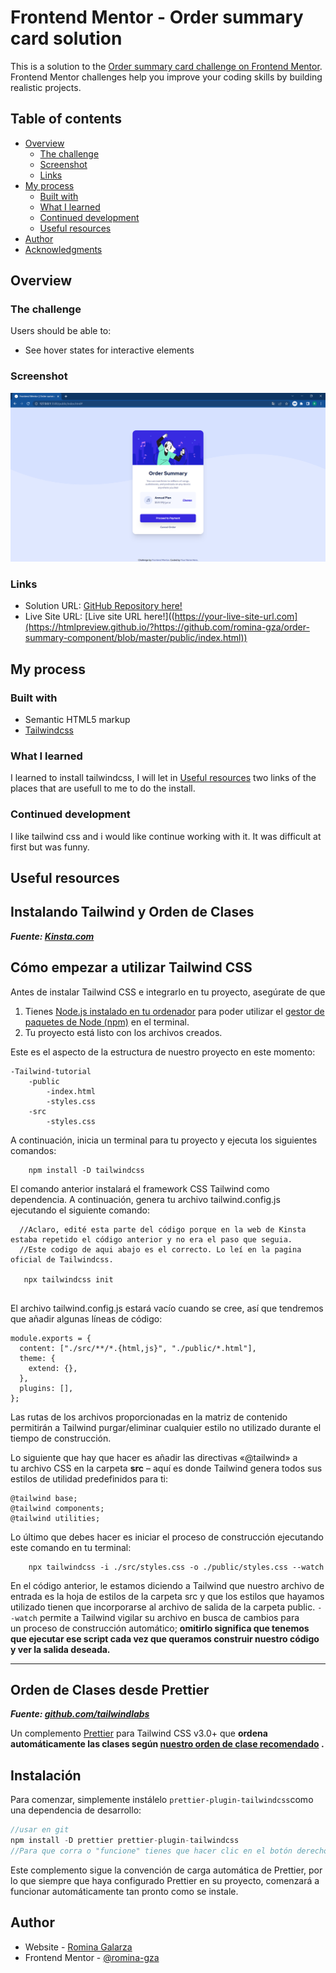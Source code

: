 # Frontend Mentor - Order summary card solution

This is a solution to the [Order summary card challenge on Frontend Mentor](https://www.frontendmentor.io/challenges/order-summary-component-QlPmajDUj). Frontend Mentor challenges help you improve your coding skills by building realistic projects. 

## Table of contents

- [Overview](#overview)
  - [The challenge](#the-challenge)
  - [Screenshot](#screenshot)
  - [Links](#links)
- [My process](#my-process)
  - [Built with](#built-with)
  - [What I learned](#what-i-learned)
  - [Continued development](#continued-development)
  - [Useful resources](#useful-resources)
- [Author](#author)
- [Acknowledgments](#acknowledgments)

## Overview

### The challenge

Users should be able to:

- See hover states for interactive elements

### Screenshot

![](./design/my-screenshot.PNG)

### Links

- Solution URL: [GitHub Repository here!](https://github.com/romina-gza/order-summary-component)
- Live Site URL: [Live site URL here!]((https://your-live-site-url.com](https://htmlpreview.github.io/?https://github.com/romina-gza/order-summary-component/blob/master/public/index.html))

## My process

### Built with

- Semantic HTML5 markup
- [Tailwindcss](https://tailwindcss.com)

### What I learned

I learned to install tailwindcss, I will let in [Useful resources](#useful-resources) two links of the places that are usefull to me to do the install.

### Continued development

I like tailwind css and i would like continue working with it. It was difficult at first but was funny.

## **Useful resources**
  ## Instalando Tailwind y Orden de Clases

***Fuente: [Kinsta.com](https://kinsta.com/es/blog/tailwind-css/?unapproved=72450&moderation-hash=da7e00126906f3e1f1557e50acc192a6#comment-72450)***

## **Cómo empezar a utilizar Tailwind CSS**

Antes de instalar Tailwind CSS e integrarlo en tu proyecto, asegúrate de que

1. Tienes [Node.js instalado en tu ordenador](https://kinsta.com/es/blog/como-instalar-node-js/) para poder utilizar el [gestor de paquetes de Node (npm)](https://kinsta.com/es/base-de-conocimiento/que-es-node-js/#what-is-npm) en el terminal.
2. Tu proyecto está listo con los archivos creados.

Este es el aspecto de la estructura de nuestro proyecto en este momento:

```
-Tailwind-tutorial
    -public
        -index.html
        -styles.css
    -src
        -styles.css
```

A continuación, inicia un terminal para tu proyecto y ejecuta los siguientes comandos:

```
    npm install -D tailwindcss
```

El comando anterior instalará el framework CSS Tailwind como dependencia. A continuación, genera tu archivo tailwind.config.js ejecutando el siguiente comando:

```
  //Aclaro, edité esta parte del código porque en la web de Kinsta estaba repetido el código anterior y no era el paso que seguia. 
  //Este codigo de aqui abajo es el correcto. Lo leí en la pagina oficial de Tailwindcss.

   npx tailwindcss init
   
```

El archivo tailwind.config.js estará vacío cuando se cree, así que tendremos que añadir algunas líneas de código:

```
module.exports = {
  content: ["./src/**/*.{html,js}", "./public/*.html"],
  theme: {
    extend: {},
  },
  plugins: [],
};
```

Las rutas de los archivos proporcionadas en la matriz de contenido permitirán a Tailwind purgar/eliminar cualquier estilo no utilizado durante el tiempo de construcción.

Lo siguiente que hay que hacer es añadir las directivas «@tailwind» a tu archivo CSS en la carpeta **src** – aquí es donde Tailwind genera todos sus estilos de utilidad predefinidos para ti:

```
@tailwind base;
@tailwind components;
@tailwind utilities;
```

Lo último que debes hacer es iniciar el proceso de construcción ejecutando este comando en tu terminal:

```
    npx tailwindcss -i ./src/styles.css -o ./public/styles.css --watch
```

En el código anterior, le estamos diciendo a Tailwind que nuestro archivo de entrada es la hoja de estilos de la carpeta src y que los estilos que hayamos utilizado tienen que incorporarse al archivo de salida de la carpeta public. `--watch` permite a Tailwind vigilar su archivo en busca de cambios para un proceso de construcción automático; **omitirlo significa que tenemos que ejecutar ese script cada vez que queramos construir nuestro código y ver la salida deseada.**

---

## Orden de Clases desde Prettier 

***Fuente: [github.com/tailwindlabs](https://github.com/tailwindlabs/prettier-plugin-tailwindcss)***

Un complemento [Prettier](https://prettier.io/) para Tailwind CSS v3.0+ que **ordena automáticamente las clases según [nuestro orden de clase recomendado](https://tailwindcss.com/blog/automatic-class-sorting-with-prettier#how-classes-are-sorted) .**

## **Instalación**

Para comenzar, simplemente instálelo `prettier-plugin-tailwindcss`como una dependencia de desarrollo:

```jsx
//usar en git 
npm install -D prettier prettier-plugin-tailwindcss
//Para que corra o "funcione" tienes que hacer clic en el botón derecho del mouse en la hoja de texto (en mi caso html)y pinchar "Format Document" y elegir Prettier, si es que te da la opción, yo lo tengo por default y honestamente no sé porqué jeje. 
```

Este complemento sigue la convención de carga automática de Prettier, por lo que siempre que haya configurado Prettier en su proyecto, comenzará a funcionar automáticamente tan pronto como se instale.
## Author

- Website - [Romina Galarza](https://github.com/romina-gza)
- Frontend Mentor - [@romina-gza](https://www.frontendmentor.io/profile/romina-gza)
